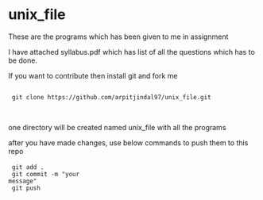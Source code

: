 # unix_file
These are the programs which has been given to me in assignment

I have attached syllabus.pdf which has list of all the questions which has to be done.

If you want to contribute then install git and fork me

<code>
 git clone https://github.com/arpitjindal97/unix_file.git
 </code>


<br>one directory will be created named unix_file with all the programs

after you have made changes, use below commands to push them to this repo
<br><br><code>
git add .</code>
<br><code>
git commit -m "your message"</code>
<br><code>
git push
</code>
